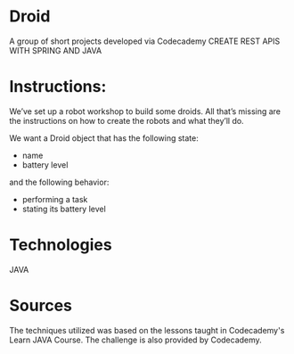 # Droid
A group of short projects developed via Codecademy
CREATE REST APIS WITH SPRING AND JAVA

# Instructions:

We’ve set up a robot workshop to build some droids. 
All that’s missing are the instructions on how to 
create the robots and what they’ll do.

We want a Droid object that has the following state:
- name
- battery level

and the following behavior:
- performing a task
- stating its battery level

# Technologies
JAVA


# Sources
The techniques utilized was based on the lessons taught in Codecademy's Learn JAVA Course. 
The challenge is also provided by Codecademy.